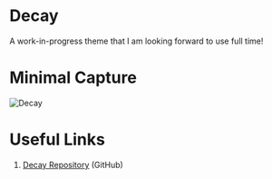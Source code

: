 # Decay
A work-in-progress theme that I am looking forward to use full time!

# Minimal Capture
![Decay](../../../.assets/themes/decay.png)

# Useful Links
1. [Decay Repository](https://github.com/catppuccin/catppuccin) (GitHub)
